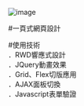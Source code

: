 ![image](https://github.com/gn00667340/React-TodoList/blob/gh-pages/TodoList.gif)

#一頁式網頁設計

#使用技術   
．RWD響應式設計  
．JQuery動畫效果  
．Grid、Flex切版應用  
．AJAX面板切換  
．Javascript表單驗證  
